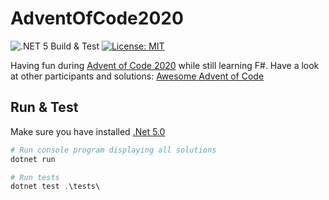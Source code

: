 # AdventOfCode2020

![.NET 5 Build & Test](https://github.com/ThomasGoetzmann/AdventOfCode2020/workflows/.NET%205%20Build%20&%20Test/badge.svg)
[![License: MIT](https://img.shields.io/badge/License-MIT-blue.svg)](https://opensource.org/licenses/MIT)

Having fun during [Advent of Code 2020](https://adventofcode.com/2020) while still learning F#. Have a look at other participants and solutions:
[Awesome Advent of Code](https://github.com/Bogdanp/awesome-advent-of-code)

## Run & Test

Make sure you have installed [.Net 5.0](https://dotnet.microsoft.com/download/dotnet/5.0)

```powershell
# Run console program displaying all solutions
dotnet run

# Run tests
dotnet test .\tests\
```
